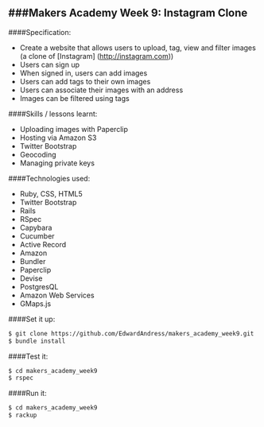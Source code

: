 ###Makers Academy Week 9: Instagram Clone
-----------------------------------------

####Specification:
 * Create a website that allows users to upload, tag, view and filter images (a clone of [Instagram] (http://instagram.com))
  * Users can sign up
  * When signed in, users can add images
  * Users can add tags to their own images
  * Users can associate their images with an address
  * Images can be filtered using tags

####Skills / lessons learnt:
 * Uploading images with Paperclip
 * Hosting via Amazon S3
 * Twitter Bootstrap
 * Geocoding
 * Managing private keys

####Technologies used:
 * Ruby, CSS, HTML5
 * Twitter Bootstrap
 * Rails
 * RSpec
 * Capybara
 * Cucumber
 * Active Record
 * Amazon 
 * Bundler
 * Paperclip
 * Devise
 * PostgresQL
 * Amazon Web Services
 * GMaps.js

####Set it up:
```sh
$ git clone https://github.com/EdwardAndress/makers_academy_week9.git
$ bundle install
```

####Test it:
```sh
$ cd makers_academy_week9
$ rspec
```

####Run it:
```sh
$ cd makers_academy_week9
$ rackup
```
